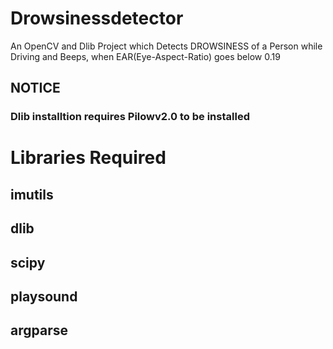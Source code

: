 # Drowsinessdetector
An OpenCV and Dlib Project which Detects DROWSINESS of a Person while Driving and Beeps, when EAR(Eye-Aspect-Ratio) goes below 0.19

## NOTICE
### Dlib installtion requires Pilowv2.0 to be installed

# Libraries Required
## imutils
## dlib
## scipy
## playsound
## argparse
